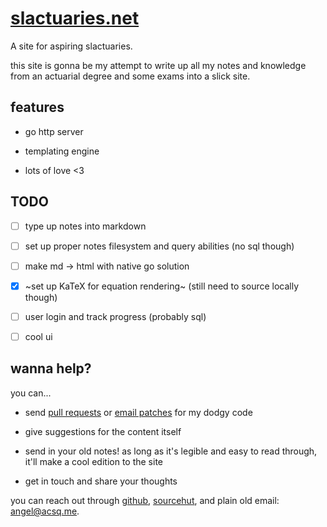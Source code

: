 # [slactuaries.net](https://slactuaries.net)

A site for aspiring slactuaries.

this site is gonna be my attempt to write up all my notes and knowledge from
an actuarial degree and some exams into a slick site.

## features

* go http server

* templating engine

* lots of love <3

## TODO

- [ ] type up notes into markdown

- [ ] set up proper notes filesystem and query abilities (no sql though)

- [ ] make md -> html with native go solution

- [x] ~set up KaTeX for equation rendering~ (still need to source locally though)

- [ ] user login and track progress (probably sql)

- [ ] cool ui

## wanna help?

you can...

* send [pull requests](https://github.com/acsqdotme/slactuaries.net) or [email
  patches](https://sr.ht/~acsqdotme/slactuaries.net) for my dodgy code

* give suggestions for the content itself

* send in your old notes! as long as it's legible and easy to read through,
  it'll make a cool edition to the site

* get in touch and share your thoughts

you can reach out through
[github](https://github.com/acsqdotme/slactuaries.net),
[sourcehut](https://sr.ht/~acsqdotme/slactuaries.net), and plain old email:
[angel@acsq.me](mailto:angel@acsq.me).
